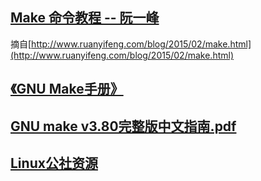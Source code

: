 ## [Make 命令教程 -- 阮一峰](https://www.cnblogs.com/LiuYanYGZ/p/5500130.html)
摘自[http://www.ruanyifeng.com/blog/2015/02/make.html](http://www.ruanyifeng.com/blog/2015/02/make.html)
## [《GNU Make手册》](https://www.gnu.org/software/make/manual/make.html)
## [GNU make v3.80完整版中文指南.pdf](https://linux.linuxidc.com/linuxconf/download.php?file=Li9saW51eGZpbGVzLzIwMTHE6tfKwc8vTGludXi7+bSh1qrKti9HTlUgbWFrZSB2My44MM3q1fuw5tbQzsTWuMTPL0dOVSUyMG1ha2UlMjB2My44MCVDRCVFQSVENSVGQiVCMCVFNiVENiVEMCVDRSVDNCVENiVCOCVDNCVDRi5wZGY=)

## [Linux公社资源](https://linux.linuxidc.com)

